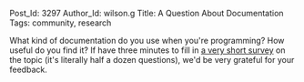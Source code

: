 Post_Id: 3297
Author_Id: wilson.g
Title: A Question About Documentation
Tags: community, research

<p>What kind of documentation do you use when you're programming? How useful do you find it? If have three minutes to fill in <a href="http://www.surveymonkey.com/s/whatdocsdoyoulove">a very short survey</a> on the topic (it's literally half a dozen questions), we'd be very grateful for your feedback.</p>
